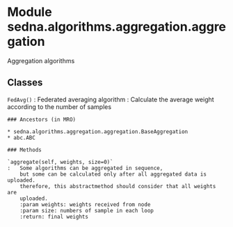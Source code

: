 Module sedna.algorithms.aggregation.aggregation
===============================================
Aggregation algorithms

Classes
-------

`FedAvg()`
:   Federated averaging algorithm : Calculate the average weight
    according to the number of samples

    ### Ancestors (in MRO)

    * sedna.algorithms.aggregation.aggregation.BaseAggregation
    * abc.ABC

    ### Methods

    `aggregate(self, weights, size=0)`
    :   Some algorithms can be aggregated in sequence,
        but some can be calculated only after all aggregated data is uploaded.
        therefore, this abstractmethod should consider that all weights are
        uploaded.
        :param weights: weights received from node
        :param size: numbers of sample in each loop
        :return: final weights